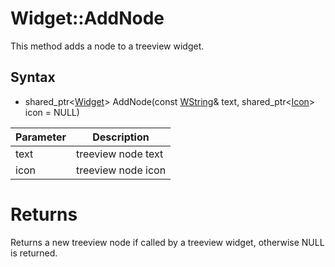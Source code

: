 # Widget::AddNode #
This method adds a node to a treeview widget.

## Syntax ##
- shared_ptr<[Widget](Widget.md)\> AddNode(const [WString](WString.md)& text, shared_ptr<[Icon](Icon.md)> icon = NULL)

| Parameter | Description |
|---|---|
| text | treeview node text |
| icon | treeview node icon |

# Returns #
Returns a new treeview node if called by a treeview widget, otherwise NULL is returned.